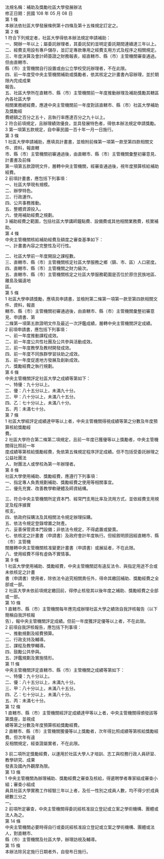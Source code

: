 法規名稱：補助及獎勵社區大學發展辦法  
修正日期：民國 108 年 05 月 08 日  
第 1 條  
本辦法依社區大學發展條例第十四條及第十五條規定訂定之。  
第 2 條  
1 符合下列規定者，社區大學得依本辦法規定申請補助：  
一、開辦一年以上；屬委託辦理者，其委託契約並明定委託期間連續達三年以上。  
二、經費支用設有專戶儲存，並訂定專款專用之經費支用方式及程序之相關規定。  
三、年度決算及會計師簽證之財務報表，經直轄市、縣（市）主管機關審查通過。但由直轄市、  
縣（市）主管機關自行設置或由公立學校受託辦理者，不在此限。  
四、前一年度受中央主管機關補助或獎勵者，依其核定之計畫書內容辦理，並於期限內完成成果  
報告。  
五、社區大學所在直轄市、縣（市）主管機關前一年度推動辦理及補助獎勵其轄區內各社區大學  
相關業務總經費，應達中央主管機關前一年度對該直轄市、縣（市）社區大學補助及獎勵經  
費總額之百分之五十，且執行率應達百分之九十以上。  
2 符合前項規定，且辦理績效優良，並具發展特色者，得依本辦法規定申請獎勵。  
3 第一項第五款規定，自中華民國一百十年一月一日施行。  
第 3 條  
1 社區大學申請補助，應填具計畫書，並檢附前條第一項第一款至第四款相關文件、資料，報直轄  
市、縣（市）主管機關初審通過後，由直轄市、縣（市）主管機關彙整初審意見、計畫書及前條  
第一項第五款證明文件，層轉中央主管機關，經審查通過後，視年度預算核給補助經費。  
2 前項計畫書，應包括下列事項：  
一、社區大學現有規模。  
二、辦學特色。  
三、行政運作。  
四、公共事務推動。  
五、整體資源投入。  
六、使用補助經費之規劃。  
3 補助經費之範圍，包括社區大學講師鐘點費、設備費或其他相關業務費，核實補助。  
第 4 條  
中央主管機關核給補助經費及額度之審查基準如下：  
一、計畫書內容之完整性及可行性。  


二、社區大學前一年度開設之課程數。  
三、直轄市、縣（市）主管機關核定社區大學服務之鄉（鎮、市、區）人口密度。  
四、直轄市、縣（市）主管機關之財力級次。  
五、直轄市、縣（市）主管機關核定之社區大學服務範圍是否位於原住民族地區、離島及偏遠地  
區。  
第 5 條  
1 社區大學申請獎勵，應填具申請書，並檢附第二條第一項第一款至第四款相關文件、資料，報直  
轄市、縣（市）主管機關初審通過後，由直轄市、縣（市）主管機關彙整初審意見、申請書、第  
二條第一項第五款證明文件及最近一次評鑑成績，層轉中央主管機關評定成績。  
2 前項申請書，應包括下列事項：  
一、前一年度推動課程成效。  
二、前一年度公共性社團及公共參與活動成效。  
三、前一年度教學及教材開發成效。  
四、前一年度不同族群學習扶助之成效。  
五、前一年度促進地方發展及創新成效。  
六、獎勵經費之執行規劃。  
第 6 條  
中央主管機關評定社區大學之成績等第如下：  
一、特優：九十分以上。  
二、優：八十五分以上，未滿九十分。  
三、甲：八十分以上，未滿八十五分。  
四、乙：七十分以上，未滿八十分。  
五、丙：未滿七十分。  
第 7 條  
1 社區大學經評定成績達甲等以上者，中央主管機關得視成績等第之分數及年度預算核給獎勵經  
費。  
2 社區大學符合第二條第二項規定，且前一年度已獲優等以上獎勵者，中央主管機關得比照前一年  
度成績等第核給獎勵經費，免依第五條規定程序評定成績。但不包括受委託辦理之公益社團法  
人、財團法人或學校為第一年辦理者。  
第 8 條  
社區大學使用補助、獎勵經費，應遵行下列事項：  
一、指定專人負責規劃補助、獎勵經費之使用等相關事宜。  
二、優先充實、改善教學軟硬體及師資結構。  


三、符合中央主管機關所定資本門、經常門支用比率及流用方式，並依經費支用規定及程序據實  
核支。  
四、依政府採購法及其相關法令規定辦理採購。  
五、依法令規定登錄增置之財產。  
六、妥善保管資本門設備；非依法令規定，不得處置或變賣。  
七、依核定之計畫書（申請書）及政府會計年度執行。但經敘明原因經直轄市、縣（市）主管機  
關層轉中央主管機關核准變更計畫書（申請書）或展延者，不在此限。  
八、使用經費不得有虛偽不實情事。  
第 9 條  
1 社區大學使用補助、獎勵經費，中央主管機關認有違反法令、與指定用途不合或未依核定之計畫  
書（申請書）使用者，除依法令追究相關責任外，得命其繳回補助、獎勵經費之全部或一部。  
2 社區大學未依前項規定繳回前，得停止核發其以後年度之補助、獎勵經費之全部或一部。  
第 10 條  
1 直轄市、縣（市）主管機關每年應完成辦理社區大學之績效自我評核報告（以下簡稱自我評核報  
告），報中央主管機關評定成績。但前一年度獲評定優等以上者，不在此限。  
2 前項自我評核報告，應包括下列事項：  
一、推動規劃及經費預算。  
二、行政支持及輔導。  
三、課程及教學輔導。  
四、鼓勵公共參與。  
五、評鑑規劃及實施情形。  
第 11 條  
中央主管機關評定直轄市、縣（市）主管機關之成績等第如下：  
一、特優：九十分以上。  
二、優：八十五分以上，未滿九十分。  
三、甲：八十分以上，未滿八十五分。  
四、乙：七十分以上，未滿八十分。  
五、丙：未滿七十分。  
第 12 條  
1 直轄市、縣（市）主管機關經評定成績達甲等以上者，中央主管機關得頒發該等第獎座，並視成  
績等第之分數及年度預算核給獎勵經費。  
2 直轄市、縣（市）主管機關獲優等以上獎勵者，次年得比照成績等第核給獎勵經費。但次年有違  
反相關規定，經查證屬實者，不在此限。  


3 前二項所定獎勵經費，以運用於社區大學人才培訓、志工與校務行政人員研習、教學研究、成果  
發表及國內外觀摩為限。  
第 13 條  
1 中央主管機關為辦理補助、獎勵經費之審查及核給，得遴聘學者專家組成審查小組；審查小組成  
員具社區大學實務工作經驗三年以上者，及任一性別之成員人數，均不得少於成員總數三分之  
一。  
2 前項所定審查，中央主管機關得委託經核准設立登記或立案之學術機構、團體或法人為之。  
第 14 條  
中央主管機關必要時得自行或委託經核准設立登記或立案之學術機構、團體或法人，對直轄市、  
縣（市）主管機關及社區大學，辦理訪視及輔導。  
第 15 條  
本辦法除另定施行日期者外，自發布日施行。  



